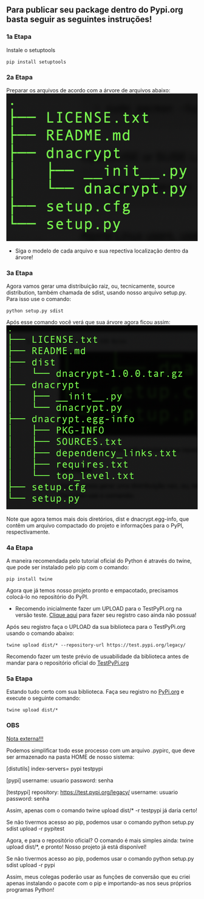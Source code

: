 ## Para publicar seu package dentro do Pypi.org basta seguir as seguintes instruções!

### 1a Etapa

Instale o setuptools

```
pip install setuptools
```

### 2a Etapa 

Preparar os arquivos de acordo com a árvore de arquivos abaixo:
![Files Tree](https://github.com/FortiHub/dnacrypt/blob/main/howtopublishintopypi/screensave.png)

* Siga o modelo de cada arquivo e sua repectiva localização dentro da árvore!


### 3a Etapa

Agora vamos gerar uma distribuição raiz, ou, tecnicamente, source distribution, também chamada de sdist, usando nosso arquivo setup.py.
Para isso use o comando:

```
python setup.py sdist
```

Após esse comando você verá que sua árvore agora ficou assim:
![Files Tree 2](https://github.com/FortiHub/dnacrypt/blob/main/howtopublishintopypi/screensave2.png)

Note que agora temos mais dois diretórios, dist e dnacrypt.egg-info, que contêm um arquivo compactado do projeto e informações para o PyPI, respectivamente.

### 4a Etapa

A maneira recomendada pelo tutorial oficial do Python é através do twine, que pode ser instalado pelo pip com o comando:

```
pip install twine
```

Agora que já temos nosso projeto pronto e empacotado, precisamos colocá-lo no repositório do PyPI. 

* Recomendo inicialmente fazer um UPLOAD para o TestPyPI.org na versão teste. [Clique aqui](https://test.pypi.org/account/register/) para fazer seu registro caso ainda não possua!

Após seu registro faça o UPLOAD da sua biblioteca para o TestPyPi.org usando o comando abaixo:

```
twine upload dist/* --repository-url https://test.pypi.org/legacy/
```

Recomendo fazer um teste prévio de usuabilidade da biblioteca antes de mandar para o repositório oficial do [TestPyPi.org](https://test.pypi.org/)

### 5a Etapa

Estando tudo certo com sua biblioteca. Faça seu registro no [PyPi.org](https://pypi.org/account/register/) e execute o seguinte comando:

```
twine upload dist/*
```

### OBS

[Nota externa!!!](https://www.alura.com.br/artigos/como-publicar-seu-codigo-python-no-pypi?gclid=Cj0KCQjwjIKYBhC6ARIsAGEds-I6nYx5vkxLoAtora3oZkoR2n_OH759VhrV-J61YL9jpy_NJbh0Ph0aAowpEALw_wcB)

Podemos simplificar todo esse processo com um arquivo .pypirc, que deve ser armazenado na pasta HOME de nosso sistema:

[distutils]
index-servers=
    pypi
    testpypi

[pypi]
username: usuario
password: senha

[testpypi]
repository: https://test.pypi.org/legacy/
username: usuario
password: senha

Assim, apenas com o comando twine upload dist/* -r testpypi já daria certo!

Se não tivermos acesso ao pip, podemos usar o comando python setup.py sdist upload -r pypitest

Agora, e para o repositório oficial? O comando é mais simples ainda: twine upload dist/*, e pronto! Nosso projeto já está disponível!

Se não tivermos acesso ao pip, podemos usar o comando python setup.py sdist upload -r pypi

Assim, meus colegas poderão usar as funções de conversão que eu criei apenas instalando o pacote com o pip e importando-as nos seus próprios programas Python!








